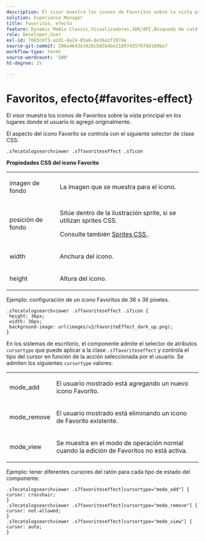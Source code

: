 ```yaml
---
description: El visor muestra los iconos de Favoritos sobre la vista principal en los lugares donde el usuario lo agregó originalmente.
solution: Experience Manager
title: Favoritos, efecto
feature: Dynamic Media Classic,Visualizadores,SDK/API,Búsqueda de catálogos electrónicos
role: Developer,User
exl-id: 7603c873-a2d1-4a24-85a6-8e56a1f207de
source-git-commit: 206e4643e3926cb85b4be2189743578f88180be7
workflow-type: tm+mt
source-wordcount: '189'
ht-degree: 1%

---
```


# Favoritos, efecto{#favorites-effect}

El visor muestra los iconos de Favoritos sobre la vista principal en los lugares donde el usuario lo agregó originalmente.

<!--<a id="section_061E550C1C1D4DB2BD663A898895B38C"></a>-->

El aspecto del icono Favorito se controla con el siguiente selector de clase CSS:

```
.s7ecatalogsearchviewer .s7favoriteseffect .s7icon
```

**Propiedades CSS del icono Favorito**

<table id="table_C48C56E696304C9BAFEE71BA9EA9A174"> 
 <tbody> 
  <tr> 
   <td colname="col1"> <p> <span class="codeph"> imagen de fondo  </span> </p> </td> 
   <td colname="col2"> <p> La imagen que se muestra para el icono. </p> </td> 
  </tr> 
  <tr> 
   <td colname="col1"> <p> <span class="codeph"> posición de fondo  </span> </p> </td> 
   <td colname="col2"> <p> Sitúe dentro de la ilustración sprite, si se utilizan sprites CSS. </p> <p>Consulte también <a href="../../../c-html5-s7-aem-asset-viewers/c-html5-ecatsearch-viewer-about/c-html5-ecatsearch-viewer-customizingviewer/c-html5-ecatsearch-viewer-customizingviewer.md#section-9d570f95eb2443aca74c1b02f6e89aff" format="dita" scope="local"> Sprites CSS </a>. </p> </td> 
  </tr> 
  <tr> 
   <td colname="col1"> <p> <span class="codeph"> width </span> </p> </td> 
   <td colname="col2"> <p>Anchura del icono. </p> </td> 
  </tr> 
  <tr> 
   <td colname="col1"> <p> <span class="codeph"> height </span> </p> </td> 
   <td colname="col2"> <p>Altura del icono. </p> </td> 
  </tr> 
 </tbody> 
</table>

Ejemplo: configuración de un icono Favoritos de 36 x 36 píxeles.

```
.s7ecatalogsearchviewer .s7favoriteseffect .s7icon { 
 height: 36px; 
 width: 36px;  
 background-image: url(images/v2/FavoriteEffect_dark_up.png); 
}
```

En los sistemas de escritorio, el componente admite el selector de atributos `cursortype` que puede aplicar a la clase `.s7favoriteseffect` y controla el tipo del cursor en función de la acción seleccionada por el usuario. Se admiten los siguientes `cursortype` valores:

<table id="table_71F8F333909247E4ACFEBDE3A1370EAB"> 
 <tbody> 
  <tr> 
   <td colname="col1"> <p> <span class="codeph"> mode_add  </span> </p> </td> 
   <td colname="col2"> <p>El usuario mostrado está agregando un nuevo icono Favorito. </p> </td> 
  </tr> 
  <tr> 
   <td colname="col1"> <p> <span class="codeph"> mode_remove  </span> </p> </td> 
   <td colname="col2"> <p>El usuario mostrado está eliminando un icono de Favorito existente. </p> </td> 
  </tr> 
  <tr> 
   <td colname="col1"> <p> <span class="codeph"> mode_view  </span> </p> </td> 
   <td colname="col2"> <p>Se muestra en el modo de operación normal cuando la edición de Favoritos no está activa. </p> </td> 
  </tr> 
 </tbody> 
</table>

Ejemplo: tener diferentes cursores del ratón para cada tipo de estado del componente.

```
.s7ecatalogsearchviewer .s7favoriteseffect[cursortype="mode_add"] { 
cursor: crosshair; 
} 
.s7ecatalogsearchviewer .s7favoriteseffect[cursortype="mode_remove"] { 
cursor: not-allowed; 
} 
.s7ecatalogsearchviewer .s7favoriteseffect[cursortype="mode_view"] { 
cursor: auto; 
}
```
